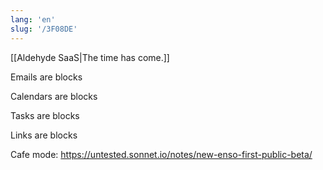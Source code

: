 ```yaml
---
lang: 'en'
slug: '/3F08DE'
---
```


[[Aldehyde SaaS|The time has come.]]

Emails are blocks

Calendars are blocks

Tasks are blocks

Links are blocks

Cafe mode: https://untested.sonnet.io/notes/new-enso-first-public-beta/
